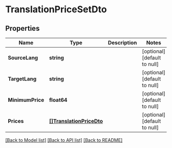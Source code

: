 # TranslationPriceSetDto

## Properties
Name | Type | Description | Notes
------------ | ------------- | ------------- | -------------
**SourceLang** | **string** |  | [optional] [default to null]
**TargetLang** | **string** |  | [optional] [default to null]
**MinimumPrice** | **float64** |  | [optional] [default to null]
**Prices** | [**[]TranslationPriceDto**](TranslationPriceDto.md) |  | [optional] [default to null]

[[Back to Model list]](../README.md#documentation-for-models) [[Back to API list]](../README.md#documentation-for-api-endpoints) [[Back to README]](../README.md)


